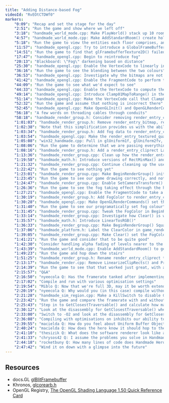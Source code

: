 ```yaml
---
title: "Adding Distance-based Fog"
videoId: "RvEOtCTDWf0"
markers:
    "0:09": "Recap and set the stage for the day"
    "2:51": "Run the game and show where we left off"
    "3:18": "handmade_world_mode.cpp: Make PlayWorld() stack up 10 rooms and run the game to view them"
    "4:57": "handmade_world_mode.cpp: Make AddStandardRoom() create holes on every floor"
    "5:18": "Run the game to view the entities each floor comprises, and determine to reintroduce fog"
    "11:57": "handmade_opengl.cpp: Try to introduce a GlobalFrameBufferDepth for OpenGLRenderCommands() to output a bitmap [see Resources, docs.GL]"
    "14:51": "Run the game to find that glFramebufferTexture2D() failed, and undo our changes"
    "17:47": "handmade_opengl.cpp: Begin to reintroduce fog"
    "20:13": "Blackboard: \"Fog\" darkening based on distance"
    "25:30": "handmade_opengl.cpp: Enable the VertexCode to linearly interpolate between the FragColor and FogColor, using GLSL's mix() [see Resources, OpenGL Registry]"
    "36:16": "Run the game to see the blending between the two colours"
    "36:53": "handmade_opengl.cpp: Investigate why the bitmaps are not getting fogged"
    "41:42": "handmade_opengl.cpp: Enable the FragmentCode to perform the fogging lerp"
    "44:09": "Run the game to see what we'd expect to see"
    "44:33": "handmade_opengl.cpp: Enable the VertexCode to compute the FogAmount based on the distance from camera"
    "49:14": "handmade_opengl.cpp: Introduce Clamp01MapToRange() in the shader"
    "51:14": "handmade_opengl.cpp: Make the VertexCode call that Clamp01MapToRange()"
    "52:32": "Run the game and assume that nothing is incorrect there"
    "52:45": "handmade_opengl.cpp: Make OpenGLInit() and OpenGLRenderCommands() setup our fog data"
    "56:18": "A few words on threading cables through conduits"
    "58:18": "handmade_render_group.h: Consider removing render_entry_cliprect in favour of render_entry_textured_quads"
    "1:01:03": "handmade_render_group.h: Remove render_entry_bitmap, render_entry_rectangle, render_entry_clear and render_entry_saturation"
    "1:02:38": "Note that this simplification provides us with the ability to view the fog from a different direction"
    "1:03:34": "handmade_render_group.h: Add fog data to render_entry_cliprect"
    "1:03:54": "handmade_opengl.cpp: Make the render_entry_textured_quads case in OpenGLRenderCommands() set the fog data"
    "1:05:08": "win32_handmade.cpp: Pull in glUniform1f, glUniform2fv, glUniform3fv and glUniform4fv from corearb.h [see Resources, Khronos]"
    "1:08:06": "Run the game to determine that we are passing everything through correctly"
    "1:08:16": "handmade_render_group.h: Add a render_entry_cliprect LastSetup to render_group and propagate that change"
    "1:13:36": "handmade_render_group.cpp: Clean up how the render_entry_cliprect NewSetup gets used"
    "1:19:58": "handmade_math.h: Introduce versions of RectMinMax() and RectMinDim() that return a rentangle2i"
    "1:21:32": "handmade_render_group.cpp: Continue cleaning up the use of NewSetup"
    "1:22:42": "Run the game to see nothing yet"
    "1:23:01": "handmade_render_group.cpp: Make BeginRenderGroup() initialise the fog distances"
    "1:23:45": "Run the game to see our game drawing correctly, and note why"
    "1:24:47": "handmade_render_group.cpp: Enable SetCameraTransform() to compute the fog by its distance"
    "1:26:36": "Run the game to see the fog taking effect through the hole"
    "1:27:21": "handmade_opengl.cpp: Enable the FragmentCode to take a FogColor and blend part of it"
    "1:30:19": "handmade_render_group.h: Add FogColor to render_entry_cliprect"
    "1:30:28": "handmade_opengl.cpp: Make OpenGLRenderCommands() set that FogColor"
    "1:31:40": "Run the game to see our programatically set fog colour"
    "1:31:45": "handmade_render_group.cpp: Tweak the FogColor in BeginRenderGroup()"
    "1:33:14": "handmade_render_group.cpp: Investigate how Clear() is working"
    "1:35:57": "handmade_math.h: Introduce LinearTosRGB()"
    "1:36:33": "handmade_render_group.cpp: Make BeginRenderGroup() Square the FogColor, and run the game to determine that the Clear does not go through sRGB"
    "1:37:06": "handmade_platform.h: Label the ClearColor in game_render_commands as not in linear space, but in sRGB space"
    "1:39:05": "handmade_render_group.cpp: Make Clear() set the FogColor"
    "1:41:21": "Run the game and consider that to be quite good"
    "1:42:30": "Consider handling alpha fading of levels nearer to the camera than the hero's current level"
    "1:43:39": "handmade_world_mode.cpp: Enable AddStandardRoom() to generate stairs"
    "1:49:23": "Run the game and hop down the stairs"
    "1:51:25": "handmade_render_group.h: Rename render_entry_cliprect to render_setup for render_entry_textured_quads to contain, and propagate this change, simplifying PushSetup() and OpenGLRenderCommands()"
    "2:13:17": "handmade_render.cpp: Remove LinearizeClipRects() and PrepForRender()"
    "2:14:39": "Run the game to see that that worked just great, with a few words on how much cleaner the render commands are now"
    "2:15:57": "Q&A"
    "2:16:50": "nyeecola Q: Has the framerate tanked after implementing fog? Or was that a wrong impression of mine?"
    "2:17:02": "Compile and run with various optimisation settings"
    "2:19:54": "Miblo Q: Now that we're full 3D, may it be worth extending the debug visualisation rectangles into the third dimension?"
    "2:20:19": "nyeecola Q: Why would you (in this case) compile without optimizations? I don't get how it changes your framerate that much (sorry if this is a dumb question)"
    "2:21:28": "handmade_sim_region.cpp: Make a KillSwitch to disable GetClosestTraversable()"
    "2:23:42": "Run the game and compare the framerate with and without GetClosestTraversable() running"
    "2:25:43": "Step in to GetClosestTraversable() and calculate how many operations it performs, and the number of cycles in which it must execute"
    "2:30:12": "Look at the disassembly for GetClosestTraversable() when compiled with -Od"
    "2:33:00": "Switch to -O2 and look at the disassembly for GetClosestTraversable() again"
    "2:36:08": "Compiling with optimisations on inhibits our ability to debug the code effectively"
    "2:39:55": "macielda Q: How do you feel about Uniform Buffer Objects? Am I right to assume the Render Setup struct could be passed to the shader as an UBO instead of separate Uniforms?"
    "2:40:24": "macielda Q: How does the hero know it should hop to the lower level instead of the upper level at the end of the stairs? Where is the code for that?"
    "2:41:10": "thesizik Q: What does the software renderer look like at the moment?"
    "2:41:33": "chrysos42 Q: I assume the problems you solve in Handmade Hero are fairly representative of problems you face as a game dev. Can you comment about any social aspects of being a game dev, e.g. how collaborative or supportive the community is, or what it's like sharing a codebase with a number of others?"
    "2:44:18": "rocketbuny Q: How many lines of code does Handmade Hero have?"
    "2:47:42": "Wind it on down with a glimpse into the future"
---
```


## Resources

* docs.GL [glBlitFramebuffer](http://docs.gl/gl3/glBlitFramebuffer)
* Khronos, [glcorearb.h](https://www.khronos.org/registry/OpenGL/api/GL/glcorearb.h)
* OpenGL Registry, [The OpenGL Shading Language 1.50 Quick Reference Card](https://www.khronos.org/files/opengl-quick-reference-card.pdf)
